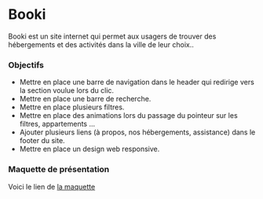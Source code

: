# Booki #

Booki est un site internet qui permet aux usagers de trouver des hébergements et des activités dans la ville de leur choix..

### Objectifs ###

- Mettre en place une barre de navigation dans le header qui redirige vers la section voulue lors du clic.
- Mettre en place une barre de recherche.
- Mettre en place plusieurs filtres.
- Mettre en place des animations lors du passage du pointeur sur les filtres, appartements ...
- Ajouter plusieurs liens (à propos, nos hébergements, assistance) dans le footer du site.
- Mettre en place un design web responsive.

### Maquette de présentation ###

Voici le lien de  <a href='https://isankoi.github.io/MartinJeremy_2_06042022/'>la maquette</a>
